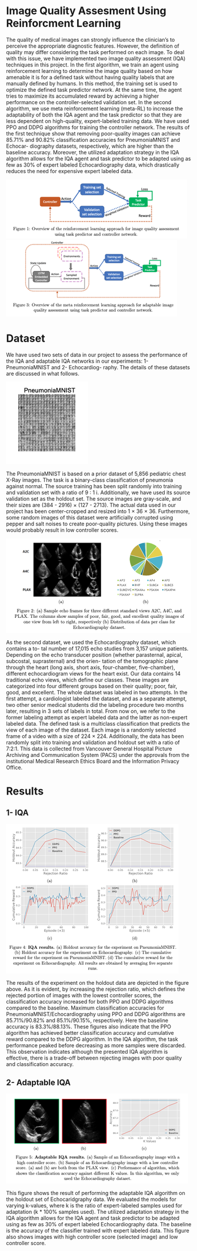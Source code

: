 # Image Quality Assesment Using Reinforcment Learning

The quality of medical images can strongly influence the clinician’s to perceive the appropriate diagnostic features. However, the definition of quality may differ considering the task performed on each image. To deal with this issue, we have implemented two image quality assessment (IQA) techniques in this project. In the first algorithm, we train an agent using reinforcement learning to determine the image quality based on how amenable it is for a defined task without having quality labels that are manually defined by humans. In this method, the training set is used to optimize the defined task predictor network. At the same time, the agent tries to maximize its accumulated reward by achieving a higher performance on the controller-selected validation set. In the second algorithm, we use meta reinforcement learning (meta-RL) to increase the adaptability of both the IQA agent and the task predictor so that they are less dependent on high-quality, expert-labeled training data. We have used PPO and DDPG algorithms for training the controller network.
The results of the first technique show that removing poor-quality images can achieve 85.71% and 90.82% classification accuracies for PneumoniaMNIST and Echocar- diography datasets, respectively, which are higher than the baseline accuracy. Moreover, the utilized adaptation strategy in the IQA algorithm allows for the IQA agent and task predictor to be adapted using as few as 30% of expert labeled Echocardiography data, which drastically reduces the need for expensive expert labeled data.

![Overview of the IQA](/Results/overview1.png)
![Overview of the Adaptable IQA](/Results/overview2.png)

# Dataset
We have used two sets of data in our project to assess the performance of the IQA and adaptable IQA networks in our experiments: 1- PneumoniaMNIST and 2- Echocardiog- raphy. The details of these datasets are discussed in what follows.

![Mnist Dataset](/Results/mnist_data.png)

The PneumoniaMNIST is based on a prior dataset of 5,856 pediatric chest X-Ray images. The task is a binary-class classification of pneumonia against normal. The source training has been split randomly into training and validation set with a ratio of 9 : 1 i. Additionally, we have used its source validation set as the holdout set. The source images are gray-scale, and their sizes are (384 - 2916) × (127 - 2713). The actual data used in our project has been center-cropped and resized into 1 × 36 × 36. Furthermore, some random images of this dataset were artificially corrupted using pepper and salt noises to create poor-quality pictures. Using these images would probably result in low controller scores. 

![Echo Dataset](/Results/echo_data.png)

As the second dataset, we used the Echocardiography dataset, which contains a to- tal number of 17,015 echo studies from 3,157 unique patients. Depending on the echo transducer position (whether parasternal, apical, subcostal, suprasternal) and the orien- tation of the tomographic plane through the heart (long axis, short axis, four-chamber, five-chamber), different echocardiogram views for the heart exist. Our data contains 14 traditional echo views, which define our classes. These images are categorized into four different groups based on their quality; poor, fair, good, and excellent. The whole dataset was labeled in two attempts. In the first attempt, a cardiologist labeled the dataset, and as a separate attempt, two other senior medical students did the labeling procedure two months later, resulting in 3 sets of labels in total. From now on, we refer to the former labeling attempt as expert labeled data and the latter as non-expert labeled data. The defined task is a multiclass classification that predicts the view of each image of the dataset. Each image is a randomly selected frame of a video with a size of 224 × 224. Additionally, the data has been randomly split into training and validation and holdout set with a ratio of 7:2:1. This data is collected from Vancouver General Hospital Picture Archiving and Communication System (PACS) under the approvals from the institutional Medical Research Ethics Board and the Information Privacy Office. 

# Results
## 1- IQA

![IQA Results](/Results/result1.png)

The results of the experiment on the holdout data are depicted in the figure above. As it is evident, by increasing the rejection ratio, which defines the rejected portion of images with the lowest controller scores,  the classification accuracy increased for both PPO and DDPG algorithms compared to the baseline. Maximum classification accuracies for PneumoniaMNIST/Echocardiography using PPO and DDPG algorithms are 85.71%/90.82% and 85.1%/90.15%, respectively. Here the baseline accuracy is  83.3%/88.13%. These figures also indicate that the PPO algorithm has achieved better classification accuracy and cumulative reward compared to the DDPG algorithm. In the IQA algorithm, the task performance peaked before decreasing as more samples were discarded. This observation indicates although the presented IQA algorithm is effective, there is a trade-off between rejecting images with poor quality and classification accuracy.

## 2- Adaptable IQA

![Adaptable IQA Results](/Results/result2.png#gh-dark-mode-only)

This figure shows the result of performing the adaptable IQA algorithm on the holdout set of Echocaridgraphy data. We evaluated the models for varying k-values, where k is the ratio of expert-labeled samples used for adaptation (k * 100% samples used). The utilized adaptation strategy in the IQA algorithm allows for the IQA agent and task predictor to be adapted using as few as 30% of expert labeled Echocardiography data. The baseline is the accuracy of the classifier trained with expert labeled data. This figure also shows images with high controller score (selected image) and low controller score.

